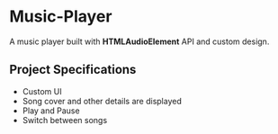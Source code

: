 # Music-Player

A music player built with **HTMLAudioElement** API and custom design.

## Project Specifications

+ Custom UI
+ Song cover and other details are displayed
+ Play and Pause
+ Switch between songs

